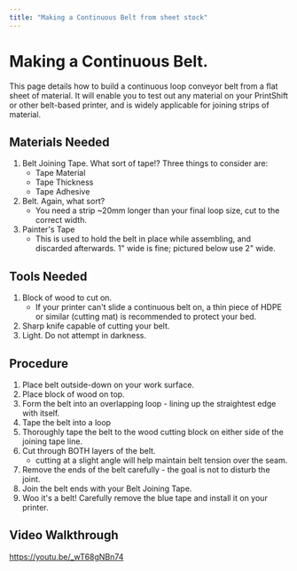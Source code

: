 ```yaml
---
title: "Making a Continuous Belt from sheet stock"
---
```




# Making a Continuous Belt.

This page details how to build a continuous loop conveyor belt from a flat sheet of material.   It will enable you to test out any material on your PrintShift or other belt-based printer, and is widely applicable for joining strips of material.  

## Materials Needed
1. Belt Joining Tape.  What sort of tape!?  Three things to consider are:
   * Tape Material
   * Tape Thickness
   * Tape Adhesive
2. Belt.  Again, what sort?
   * You need a strip ~20mm longer than your final loop size, cut to the correct width.
3. Painter's Tape
   * This is used to hold the belt in place while assembling, and discarded afterwards.  1" wide is fine; pictured below use 2" wide.

## Tools Needed
1. Block of wood to cut on.
   * If your printer can't slide a continuous belt on, a thin piece of HDPE or similar (cutting mat) is recommended to protect your bed.
2. Sharp knife capable of cutting your belt.
3. Light.  Do not attempt in darkness.

## Procedure
1. Place belt outside-down on your work surface.
2. Place block of wood on top.
3. Form the belt into an overlapping loop - lining up the straightest edge with itself.
4. Tape the belt into a loop
5. Thoroughly tape the belt to the wood cutting block on either side of the joining tape line.
6. Cut through BOTH layers of the belt.
   * cutting at a slight angle will help maintain belt tension over the seam.
7. Remove the ends of the belt carefully - the goal is not to disturb the joint.
8. Join the belt ends with your Belt Joining Tape.
9. Woo it's a belt!  Carefully remove the blue tape and install it on your printer.

## Video Walkthrough
https://youtu.be/_wT68gNBn74
